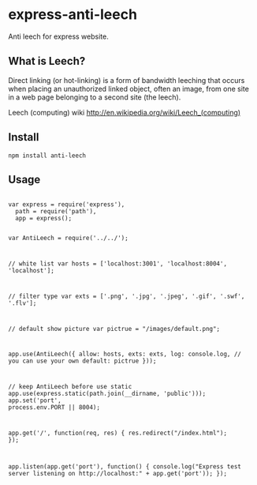 express-anti-leech
==================

Anti leech for express website.

What is Leech?
-----------

Direct linking (or hot-linking) is a form of bandwidth leeching that occurs when placing an unauthorized linked object, often an image, from one site in a web page belonging to a second site (the leech).

Leech (computing) wiki
http://en.wikipedia.org/wiki/Leech_(computing)

Install
-----------
<code>npm install anti-leech</code>

Usage
-----------
<code>
var express = require('express'),
  path = require('path'),
  app = express();

var AntiLeech = require('../../');

// white list
var hosts = ['localhost:3001', 'localhost:8004', 'localhost'];

// filter type
var exts = ['.png', '.jpg', '.jpeg', '.gif', '.swf', '.flv'];

// default show picture
var pictrue = "/images/default.png";

app.use(AntiLeech({
  allow: hosts,
  exts: exts,
  log: console.log, // you can use your own
  default: pictrue
}));

// keep AntiLeech before use static
app.use(express.static(path.join(__dirname, 'public')));
app.set('port', process.env.PORT || 8004);

app.get('/', function(req, res) {
  res.redirect("/index.html");
});

app.listen(app.get('port'), function() {
  console.log("Express test server listening on http://localhost:" + app.get('port'));
});
</code>
